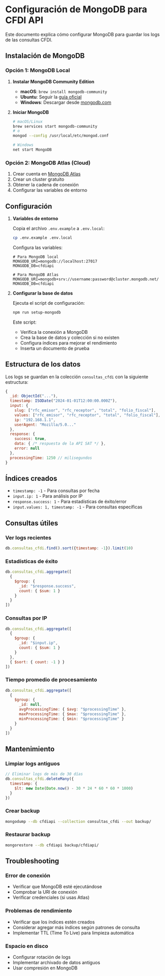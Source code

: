# Configuración de MongoDB para CFDI API

Este documento explica cómo configurar MongoDB para guardar los logs de las consultas CFDI.

## Instalación de MongoDB

### Opción 1: MongoDB Local

1. **Instalar MongoDB Community Edition**
   - **macOS**: `brew install mongodb-community`
   - **Ubuntu**: Seguir la [guía oficial](https://docs.mongodb.com/manual/tutorial/install-mongodb-on-ubuntu/)
   - **Windows**: Descargar desde [mongodb.com](https://www.mongodb.com/try/download/community)

2. **Iniciar MongoDB**
   ```bash
   # macOS/Linux
   brew services start mongodb-community
   # o
   mongod --config /usr/local/etc/mongod.conf

   # Windows
   net start MongoDB
   ```

### Opción 2: MongoDB Atlas (Cloud)

1. Crear cuenta en [MongoDB Atlas](https://www.mongodb.com/cloud/atlas)
2. Crear un cluster gratuito
3. Obtener la cadena de conexión
4. Configurar las variables de entorno

## Configuración

1. **Variables de entorno**
   
   Copia el archivo `.env.example` a `.env.local`:
   ```bash
   cp .env.example .env.local
   ```

   Configura las variables:
   ```env
   # Para MongoDB local
   MONGODB_URI=mongodb://localhost:27017
   MONGODB_DB=cfdiapi

   # Para MongoDB Atlas
   MONGODB_URI=mongodb+srv://username:password@cluster.mongodb.net/
   MONGODB_DB=cfdiapi
   ```

2. **Configurar la base de datos**
   
   Ejecuta el script de configuración:
   ```bash
   npm run setup-mongodb
   ```

   Este script:
   - Verifica la conexión a MongoDB
   - Crea la base de datos y colección si no existen
   - Configura índices para mejorar el rendimiento
   - Inserta un documento de prueba

## Estructura de los datos

Los logs se guardan en la colección `consultas_cfdi` con la siguiente estructura:

```javascript
{
  _id: ObjectId("..."),
  timestamp: ISODate("2024-01-01T12:00:00.000Z"),
  input: {
    slug: ["rfc_emisor", "rfc_receptor", "total", "folio_fiscal"],
    values: ["rfc_emisor", "rfc_receptor", "total", "folio_fiscal"],
    ip: "192.168.1.1",
    userAgent: "Mozilla/5.0..."
  },
  response: {
    success: true,
    data: { /* respuesta de la API SAT */ },
    error: null
  },
  processingTime: 1250 // milisegundos
}
```

## Índices creados

- `timestamp: -1` - Para consultas por fecha
- `input.ip: 1` - Para análisis por IP
- `response.success: 1` - Para estadísticas de éxito/error
- `input.values: 1, timestamp: -1` - Para consultas específicas

## Consultas útiles

### Ver logs recientes
```javascript
db.consultas_cfdi.find().sort({timestamp: -1}).limit(10)
```

### Estadísticas de éxito
```javascript
db.consultas_cfdi.aggregate([
  {
    $group: {
      _id: "$response.success",
      count: { $sum: 1 }
    }
  }
])
```

### Consultas por IP
```javascript
db.consultas_cfdi.aggregate([
  {
    $group: {
      _id: "$input.ip",
      count: { $sum: 1 }
    }
  },
  { $sort: { count: -1 } }
])
```

### Tiempo promedio de procesamiento
```javascript
db.consultas_cfdi.aggregate([
  {
    $group: {
      _id: null,
      avgProcessingTime: { $avg: "$processingTime" },
      maxProcessingTime: { $max: "$processingTime" },
      minProcessingTime: { $min: "$processingTime" }
    }
  }
])
```

## Mantenimiento

### Limpiar logs antiguos
```javascript
// Eliminar logs de más de 30 días
db.consultas_cfdi.deleteMany({
  timestamp: {
    $lt: new Date(Date.now() - 30 * 24 * 60 * 60 * 1000)
  }
})
```

### Crear backup
```bash
mongodump --db cfdiapi --collection consultas_cfdi --out backup/
```

### Restaurar backup
```bash
mongorestore --db cfdiapi backup/cfdiapi/
```

## Troubleshooting

### Error de conexión
- Verificar que MongoDB esté ejecutándose
- Comprobar la URI de conexión
- Verificar credenciales (si usas Atlas)

### Problemas de rendimiento
- Verificar que los índices estén creados
- Considerar agregar más índices según patrones de consulta
- Implementar TTL (Time To Live) para limpieza automática

### Espacio en disco
- Configurar rotación de logs
- Implementar archivado de datos antiguos
- Usar compresión en MongoDB
